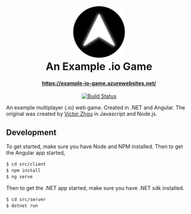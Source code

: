 <h1 align="center">
    <img alt="An Example .io Game" title="An Example .io Game" src="https://github.com/marcel0024/ExampleIOGame/blob/main/src/client/src/assets/icon.svg" width="140"> <br />
    An Example .io Game
</h1>

<h4 align="center">
  <a href="https://example-io-game.azurewebsites.net/">https://example-io-game.azurewebsites.net/</a>
</h4>

<p align="center">
  <a href="https://github.com/Marcel0024/ExampleIOGame/actions/workflows/example-io-game.yaml"><img src="https://github.com/Marcel0024/ExampleIOGame/actions/workflows/example-io-game.yaml/badge.svg" alt="Build Status"></img></a>
</p>


An example multiplayer (.io) web game. Created in .NET and Angular.
The original was created by [Victor Zhou](https://github.com/vzhou842/example-.io-game) in Javascript and Node.js. 

## Development

To get started, make sure you have Node and NPM installed. Then to get the Angular app started,

```bash
$ cd src/client
$ npm install 
$ ng serve
```

Then to get the .NET app started, make sure you have .NET sdk installed.

```bash
$ cd src/server
$ dotnet run
```
